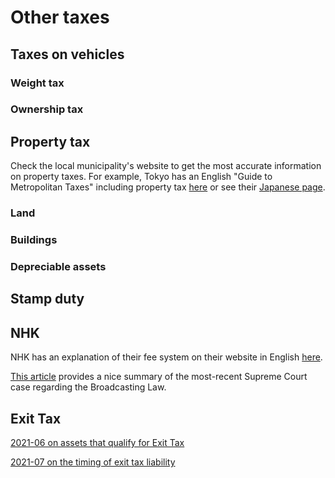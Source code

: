 # Other taxes

## Taxes on vehicles

### Weight tax

### Ownership tax

## Property tax

Check the local municipality's website to get the most accurate information on property taxes. For example, Tokyo has an English "Guide to Metropolitan Taxes" including property tax [here](https://www.tax.metro.tokyo.lg.jp/english/topics.html) or see their [Japanese page](https://www.tax.metro.tokyo.lg.jp/common/index.html).

### Land

### Buildings

### Depreciable assets

## Stamp duty

## NHK

NHK has an explanation of their fee system on their website in English [here](https://www.nhk.or.jp/corporateinfo/english/receivingfee/index.html).

[This article](https://www.loc.gov/law/foreign-news/article/japan-supreme-court-rules-obligatory-contracts-with-public-broadcasting-corporation-for-reception-equipment-are-constitutional/) provides a nice summary of the most-recent Supreme Court case regarding the Broadcasting Law.

## Exit Tax

[2021-06 on assets that qualify for Exit Tax](https://www.reddit.com/r/JapanFinance/comments/oarqx5/physical_gold_and_the_exit_tax/)

[2021-07 on the timing of exit tax liability](https://www.reddit.com/r/JapanFinance/comments/oobufu/exit_tax_loophole/h5xqaqb/)
